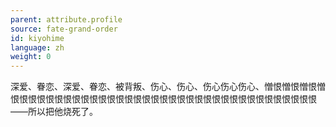 ```yaml
---
parent: attribute.profile
source: fate-grand-order
id: kiyohime
language: zh
weight: 0
---
```


深爱、眷恋、深爱、眷恋、被背叛、伤心、伤心、伤心伤心伤心、憎恨憎恨憎恨憎恨恨恨恨恨恨恨恨恨恨恨恨恨恨恨恨恨恨恨恨恨恨恨恨恨恨恨恨恨恨恨恨恨恨恨——所以把他烧死了。
